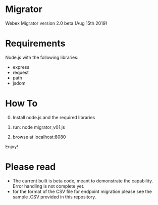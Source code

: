 # Migrator
Webex Migrator version 2.0 beta (Aug 15th 2019)

# Requirements
Node.js with the following libraries: 
- express
- request
- path
- jsdom

# How To

0) Install node.js and the required libraries

1) run: node migrator_v01.js

2) browse at localhost:8080

Enjoy!

# Please read

- The current built is beta code, meant to demonstrate the capability. Error handling is not complete yet.
- for the format of the CSV file for endpoint migration please see the sample .CSV provided in this repository.



